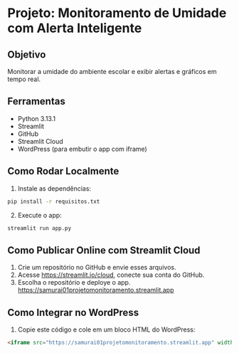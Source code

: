 # Projeto: Monitoramento de Umidade com Alerta Inteligente

## Objetivo
Monitorar a umidade do ambiente escolar e exibir alertas e gráficos em tempo real.

## Ferramentas
- Python 3.13.1
- Streamlit
- GitHub
- Streamlit Cloud
- WordPress (para embutir o app com iframe)

## Como Rodar Localmente
1. Instale as dependências:
```bash
pip install -r requisitos.txt
```

2. Execute o app:
```bash
streamlit run app.py
```

## Como Publicar Online com Streamlit Cloud
1. Crie um repositório no GitHub e envie esses arquivos.
2. Acesse https://streamlit.io/cloud, conecte sua conta do GitHub.
3. Escolha o repositório e deploye o app.
https://samurai01projetomonitoramento.streamlit.app
## Como Integrar no WordPress
1. Copie este código e cole em um bloco HTML do WordPress:

```html
<iframe src="https://samurai01projetomonitoramento.streamlit.app" width="100%" height="600" frameborder="0"></iframe>
```
